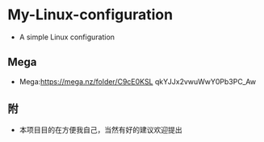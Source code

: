 # My-Linux-configuration
* A simple Linux configuration

## Mega
* Mega:https://mega.nz/folder/C9cE0KSL  qkYJJx2vwuWwY0Pb3PC_Aw

## 附
* 本项目目的在方便我自己，当然有好的建议欢迎提出
